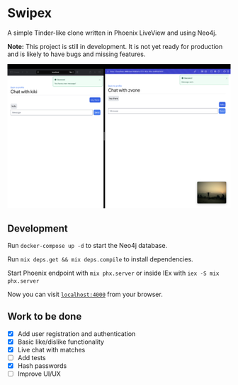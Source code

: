 # Swipex
A simple Tinder-like clone written in Phoenix LiveView and using Neo4j.

**Note:** This project is still in development. It is not yet ready for production and is likely to have bugs and missing features.

![Swipex](./demo.png)

## Development
Run `docker-compose up -d` to start the Neo4j database.

Run `mix deps.get && mix deps.compile` to install dependencies.

Start Phoenix endpoint with `mix phx.server` or inside IEx with `iex -S mix phx.server`

Now you can visit [`localhost:4000`](http://localhost:4000) from your browser.

## Work to be done
- [x] Add user registration and authentication
- [x] Basic like/dislike functionality
- [x] Live chat with matches
- [ ] Add tests
- [x] Hash passwords
- [ ] Improve UI/UX
